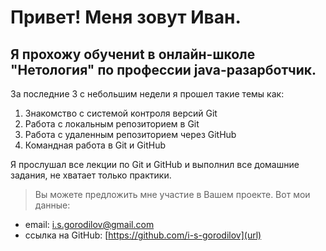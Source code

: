 # Привет! Меня зовут Иван.
## Я прохожу обучениt в онлайн-школе **"Нетология"** по профессии java-разарботчик. 
 За последние 3 с небольшим недели я прошел такие темы как:
1. Знакомство с системой контроля версий Git
2. Работа с локальным репозиторием в Git
3. Работа с удаленным репозиторием через GitHub
4. Командная работа в Git и GitHub

Я прослушал все лекции по Git и GitHub и выполнил все домашние задания, не хватает только практики.
> Вы можете предложить мне участие в Вашем проекте. Вот мои данные:
- email: i.s.gorodilov@gmail.com
- ссылка на GitHub: [https://github.com/i-s-gorodilov](url)
